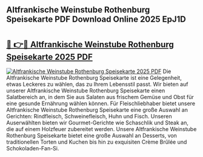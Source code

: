## Altfrankische Weinstube Rothenburg Speisekarte PDF Download Online 2025 EpJ1D

# <h2><a href="http://gccqsz.nevu.top/?p=Altfrankische+Weinstube+Rothenburg+Speisekarte">🔗 👉🔴 Altfrankische Weinstube Rothenburg Speisekarte 2025 PDF</a></h2>

[![Altfrankische Weinstube Rothenburg Speisekarte 2025 PDF](https://i.imgur.com/dBaPXMq.png)](http://gccqsz.nevu.top/?p=Altfrankische+Weinstube+Rothenburg+Speisekarte)
Die Altfrankische Weinstube Rothenburg Speisekarte ist eine Gelegenheit, etwas Leckeres zu wählen, das zu Ihrem Lebensstil passt. Wir bieten auf unserer Altfrankische Weinstube Rothenburg Speisekarte einen Salatbereich an, in dem Sie aus Salaten aus frischem Gemüse und Obst für eine gesunde Ernährung wählen können. Für Fleischliebhaber bietet unsere Altfrankische Weinstube Rothenburg Speisekarte eine große Auswahl an Gerichten: Rindfleisch, Schweinefleisch, Huhn und Fisch. Unseren Auserwählten bieten wir Gourmet-Gerichte wie Schaschlik und Steak an, die auf einem Holzfeuer zubereitet werden. Unsere Altfrankische Weinstube Rothenburg Speisekarte bietet eine große Auswahl an Desserts, von traditionellen Torten und Kuchen bis hin zu exquisiten Crème Brûlée und Schokoladen-Fan-Si.

